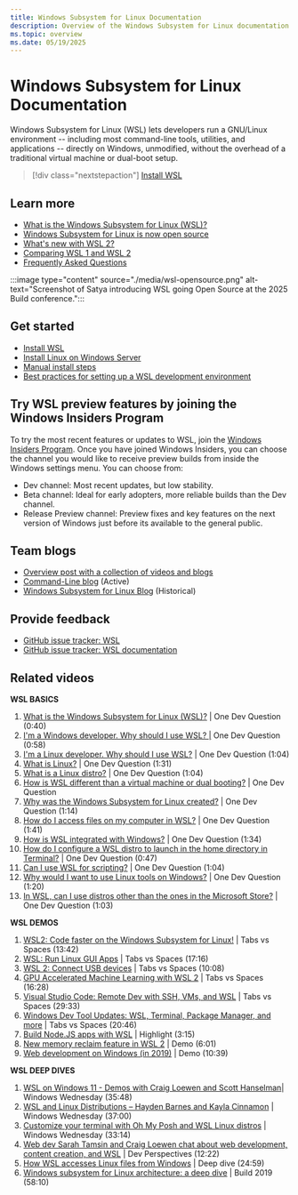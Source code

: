 ```yaml
---
title: Windows Subsystem for Linux Documentation
description: Overview of the Windows Subsystem for Linux documentation.
ms.topic: overview
ms.date: 05/19/2025
---
```


# Windows Subsystem for Linux Documentation

Windows Subsystem for Linux (WSL) lets developers run a GNU/Linux environment -- including most command-line tools, utilities, and applications -- directly on Windows, unmodified, without the overhead of a traditional virtual machine or dual-boot setup.

> [!div class="nextstepaction"]
> [Install WSL](install.md)

## Learn more

* [What is the Windows Subsystem for Linux (WSL)?](about.md)
* [Windows Subsystem for Linux is now open source](https://blogs.windows.com/windowsdeveloper/2025/05/19/the-windows-subsystem-for-linux-is-now-open-source/)
* [What's new with WSL 2?](compare-versions.md#whats-new-in-wsl-2)
* [Comparing WSL 1 and WSL 2](compare-versions.md)
* [Frequently Asked Questions](faq.yml)

:::image type="content" source="./media/wsl-opensource.png" alt-text="Screenshot of Satya introducing WSL going Open Source at the 2025 Build conference.":::

## Get started

* [Install WSL](install.md)
* [Install Linux on Windows Server](install-on-server.md)
* [Manual install steps](install-manual.md)
* [Best practices for setting up a WSL development environment](./setup/environment.md)

## Try WSL preview features by joining the Windows Insiders Program

To try the most recent features or updates to WSL, join the [Windows Insiders Program](https://insider.windows.com/getting-started). Once you have joined Windows Insiders, you can choose the channel you would like to receive preview builds from inside the Windows settings menu. You can choose from:

* Dev channel: Most recent updates, but low stability.
* Beta channel: Ideal for early adopters, more reliable builds than the Dev channel.
* Release Preview channel: Preview fixes and key features on the next version of Windows just before its available to the general public.

## Team blogs

* [Overview post with a collection of videos and blogs](https://blogs.msdn.microsoft.com/commandline/learn-about-windows-console-and-windows-subsystem-for-linux-wsl/)
* [Command-Line blog](https://blogs.msdn.microsoft.com/commandline/) (Active)
* [Windows Subsystem for Linux Blog](/archive/blogs/wsl/) (Historical)

## Provide feedback

* [GitHub issue tracker: WSL](https://github.com/microsoft/WSL/issues)
* [GitHub issue tracker: WSL documentation](https://github.com/MicrosoftDocs/WSL/issues)

## Related videos

**WSL BASICS**

1. [What is the Windows Subsystem for Linux (WSL)?](https://www.youtube.com/watch?v=NYGMY9c90Oo) | One Dev Question (0:40)
1. [I'm a Windows developer. Why should I use WSL? |](https://www.youtube.com/watch?v=sqdHy1rC2t4) One Dev Question (0:58)
1. [I'm a Linux developer. Why should I use WSL?](https://www.youtube.com/watch?v=75JBKfAqH3I) | One Dev Question (1:04)
1. [What is Linux?](https://www.youtube.com/watch?v=jx5I-8_arqM) | One Dev Question (1:31)
1. [What is a Linux distro?](https://www.youtube.com/watch?v=WnzKfwL3Iy0) | One Dev Question (1:04)
1. [How is WSL different than a virtual machine or dual booting?](https://www.youtube.com/watch?v=UMQ5GQix0rs) | One Dev Question
1. [Why was the Windows Subsystem for Linux created?](https://www.youtube.com/watch?v=b9I7NZHni5c) | One Dev Question (1:14)
1. [How do I access files on my computer in WSL?](https://www.youtube.com/watch?v=uUaFNRRS9yo&t=2s) | One Dev Question (1:41)
1. [How is WSL integrated with Windows?](https://www.youtube.com/watch?v=JuJ_Nx_bFEM) | One Dev Question (1:34)
1. [How do I configure a WSL distro to launch in the home directory in Terminal?](https://www.youtube.com/watch?v=n1YSFT5VK-Y) | One Dev Question (0:47)
1. [Can I use WSL for scripting?](https://www.youtube.com/watch?v=teI6WA48_Rg) | One Dev Question (1:04)
1. [Why would I want to use Linux tools on Windows?](https://www.youtube.com/watch?v=OeomwrHLAR4) | One Dev Question (1:20)
1. [In WSL, can I use distros other than the ones in the Microsoft Store?](https://www.youtube.com/watch?v=AfhDwVASD2c) | One Dev Question (1:03)

**WSL DEMOS**

1. [WSL2: Code faster on the Windows Subsystem for Linux!](https://www.youtube.com/watch?v=MrZolfGm8Zk&t=3s) | Tabs vs Spaces (13:42)
1. [WSL: Run Linux GUI Apps](https://www.youtube.com/watch?v=kC3eWRPzeWw) | Tabs vs Spaces (17:16)
1. [WSL 2: Connect USB devices](https://www.youtube.com/watch?v=I2jOuLU4o8E) | Tabs vs Spaces (10:08)
1. [GPU Accelerated Machine Learning with WSL 2](https://www.youtube.com/watch?v=PdxXlZJiuxA) | Tabs vs Spaces (16:28)
1. [Visual Studio Code: Remote Dev with SSH, VMs, and WSL](https://www.youtube.com/watch?v=XkLjxr9iQ-8&t=1s) | Tabs vs Spaces (29:33)
1. [Windows Dev Tool Updates: WSL, Terminal, Package Manager, and more](https://www.youtube.com/watch?v=m5tt9mDRPSw) | Tabs vs Spaces (20:46)
1. [Build Node.JS apps with WSL](https://www.youtube.com/watch?v=lOXatmtBb88) | Highlight (3:15)
1. [New memory reclaim feature in WSL 2](https://www.youtube.com/watch?v=K9GPOHrZgr4) | Demo (6:01)
1. [Web development on Windows (in 2019)](https://www.youtube.com/watch?v=UxWN1BBr1bM) | Demo (10:39)

**WSL DEEP DIVES**

1. [WSL on Windows 11 - Demos with Craig Loewen and Scott Hanselman](https://www.youtube.com/watch?v=pNwatyeXplY)| Windows Wednesday (35:48)
1. [WSL and Linux Distributions – Hayden Barnes and Kayla Cinnamon](https://www.youtube.com/watch?v=kCB3gO32SPs) | Windows Wednesday (37:00)
1. [Customize your terminal with Oh My Posh and WSL Linux distros](https://www.youtube.com/watch?v=uO_F5W2LbSk) | Windows Wednesday (33:14)
1. [Web dev Sarah Tamsin and Craig Loewen chat about web development, content creation, and WSL](https://www.youtube.com/watch?v=ySS8Re6LDTQ) | Dev Perspectives (12:22)
1. [How WSL accesses Linux files from Windows](https://www.youtube.com/watch?v=63wVlI9B3Ac&t=45s) | Deep dive (24:59)
1. [Windows subsystem for Linux architecture: a deep dive](https://www.youtube.com/watch?v=lwhMThePdIo) | Build 2019 (58:10)
